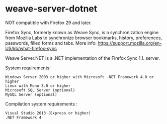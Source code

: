 weave-server-dotnet
===================

NOT compatible with Firefox 29 and later.

Firefox Sync, formerly known as Weave Sync, is a synchronization engine from Mozilla Labs to synchronize browser bookmarks, history, preferences, passwords, filled forms and tabs. More info: https://support.mozilla.org/en-US/kb/what-firefox-sync

Weave Server.NET is a .NET implementation of the Firefox Sync 1.1. server.



System requirements:

    Windows Server 2003 or higher with Microsoft .NET Framework 4.0 or higher
    Linux with Mono 3.0 or higher
    Microsoft SQL Server (optional)
    MySQL Server (optional)



Compilation system requirements :

    Visual Studio 2013 (Express or higher)
    .NET Framework 4
